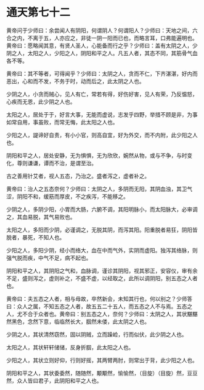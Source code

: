 # 通天第七十二



黄帝问于少师曰：余尝闻人有阴阳，何谓阴人？何谓阳人？少师曰：天地之间，六合之内，不离于五，人亦应之，非徒一阴一阳而已也，而略言耳，口弗能遍明也。黄帝曰：愿略闻其意，有贤人圣人，心能备而行之乎？少师曰：盖有太阴之人，少阴之人，太阳之人，少阳之人，阴阳和平之人。凡五人者，其态不同，其筋骨气血各不等。


黄帝曰：其不等者，可得闻乎？少师曰：太阴之人，贪而不仁，下齐湛湛，好内而恶出，心和而不发，不务于时，动而后之，此太阴之人也。


少阴之人，小贪而贼心，见人有亡，常若有得，好伤好害，见人有荣，乃反愠怒，心疾而无恩，此少阴之人也。


太阳之人，居处于于，好言大事，无能而虚说，志发乎四野，举措不顾是非，为事如常自用，事虽败，而常无悔，此太阳之人也。


少阳之人，諟谛好自责，有小小官，则高自宜，好为外交，而不内附，此少阳之人也。


阴阳和平之人，居处安静，无为惧惧，无为欣欣，婉然从物，或与不争，与时变化，尊则谦谦，谭而不治，是谓至治。


古之善用针艾者，视人五态，乃治之。盛者泻之，虚者补之。


黄帝曰：治人之五态奈何？少师曰：太阴之人，多阴而无阳，其阴血浊，其卫气涩，阴阳不和，缓筋而厚皮，不之疾泻，不能移之。


少阴之人，多阴少阳，小胃而大肠，六腑不调，其阳明脉小，而太阳脉大，必审调之，其血易脱，其气易败也。


太阳之人，多阳而少阴，必谨调之，无脱其阴，而泻其阳。阳重脱者易狂，阴阳皆脱者，暴死，不知人也。


少阳之人，多阳少阴，经小而络大，血在中而气外，实阴而虚阳。独泻其络脉，则强气脱而疾，中气不足，病不起也。


阴阳和平之人，其阴阳之气和，血脉调，谨诊其阴阳，视其邪正，安容仪，审有余不足，盛则泻之，虚则补之，不盛不虚，以经取之，此所以调阴阳，别五态之人者也。


黄帝曰：夫五态之人者，相与毋故，卒然新会，未知其行也，何以别之？少师答曰：众人之属，不知五态之人者，故五五二十五人，而五态之人不与焉。五态之人，尤不合于众者也。黄帝曰：别五态之人，奈何？少师曰：太阴之人，其状黮黮然黑色，念然下意，临临然长大，腘然未偻，此太阴之人也。


少阴之人，其状清然窃然，固以阴贼，立而躁崄，行而似伏，此少阴之人也。


太阳之人，其状轩轩储储，反身折腘，此太阳之人也。


少阳之人，其状立则好仰，行则好摇，其两臂两肘，则常出于背，此少阳之人也。


阴阳和平之人，其状委委然，随随然，颙颙然，愉愉然，（目旋）（目旋）然，豆豆然，众人皆曰君子，此阴阳和平之人也。
